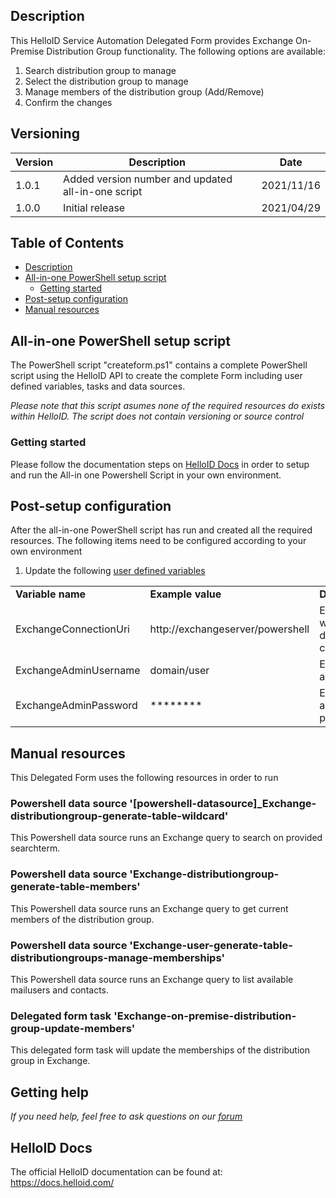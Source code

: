 <!-- Description -->
## Description
This HelloID Service Automation Delegated Form provides Exchange On-Premise Distribution Group functionality. The following options are available:
 1. Search distribution group to manage
 2. Select the distribution group to manage
 3. Manage members of the distribution group (Add/Remove)
 4. Confirm the changes

## Versioning
| Version | Description | Date |
| - | - | - |
| 1.0.1   | Added version number and updated all-in-one script | 2021/11/16  |
| 1.0.0   | Initial release | 2021/04/29  |

<!-- TABLE OF CONTENTS -->
## Table of Contents
* [Description](#description)
* [All-in-one PowerShell setup script](#all-in-one-powershell-setup-script)
  * [Getting started](#getting-started)
* [Post-setup configuration](#post-setup-configuration)
* [Manual resources](#manual-resources)


## All-in-one PowerShell setup script
The PowerShell script "createform.ps1" contains a complete PowerShell script using the HelloID API to create the complete Form including user defined variables, tasks and data sources.

 _Please note that this script asumes none of the required resources do exists within HelloID. The script does not contain versioning or source control_


### Getting started
Please follow the documentation steps on [HelloID Docs](https://docs.helloid.com/hc/en-us/articles/360017556559-Service-automation-GitHub-resources) in order to setup and run the All-in one Powershell Script in your own environment.

 
## Post-setup configuration
After the all-in-one PowerShell script has run and created all the required resources. The following items need to be configured according to your own environment
 1. Update the following [user defined variables](https://docs.helloid.com/hc/en-us/articles/360014169933-How-to-Create-and-Manage-User-Defined-Variables)
<table>
  <tr><td><strong>Variable name</strong></td><td><strong>Example value</strong></td><td><strong>Description</strong></td></tr>
  <tr><td>ExchangeConnectionUri</td><td>http://exchangeserver/powershell</td><td>Exchangeserver where distribution is created</td></tr>
  <tr><td>ExchangeAdminUsername</td><td>domain/user</td><td>Exchangeserver admin account</td></tr>
  <tr><td>ExchangeAdminPassword</td><td>********</td><td>Exchangeserver admin password</td></tr>
</table>

## Manual resources
This Delegated Form uses the following resources in order to run

### Powershell data source '[powershell-datasource]_Exchange-distributiongroup-generate-table-wildcard'
This Powershell data source runs an Exchange query to search on provided searchterm.

### Powershell data source 'Exchange-distributiongroup-generate-table-members'
This Powershell data source runs an Exchange query to get current members of the distribution group.

### Powershell data source 'Exchange-user-generate-table-distributiongroups-manage-memberships'
This Powershell data source runs an Exchange query to list available mailusers and contacts.

### Delegated form task 'Exchange-on-premise-distribution-group-update-members'
This delegated form task will update the memberships of the distribution group in Exchange.

## Getting help
_If you need help, feel free to ask questions on our [forum](https://forum.helloid.com/forum/helloid-connectors/service-automation/590-helloid-sa-exchange-on-premises-manage-distribution-group-memberships)_

## HelloID Docs
The official HelloID documentation can be found at: https://docs.helloid.com/
